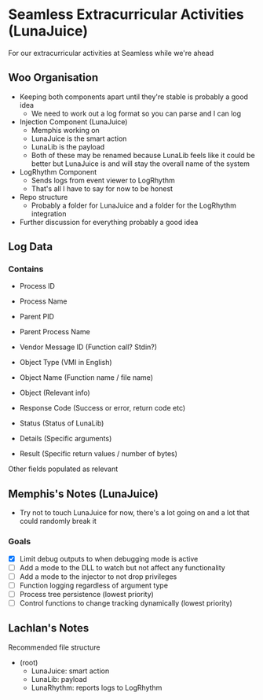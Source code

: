 # Seamless Extracurricular Activities (LunaJuice)

For our extracurricular activities at Seamless while we're ahead

## Woo Organisation

- Keeping both components apart until they're stable is probably a good idea
  - We need to work out a log format so you can parse and I can log
- Injection Component (LunaJuice)
  - Memphis working on
  - LunaJuice is the smart action
  - LunaLib is the payload
  - Both of these may be renamed because LunaLib feels like it could be better but LunaJuice is and will stay the overall name of the system
- LogRhythm Component
  - Sends logs from event viewer to LogRhythm
  - That's all I have to say for now to be honest
- Repo structure
  - Probably a folder for LunaJuice and a folder for the LogRhythm integration
- Further discussion for everything probably a good idea

## Log Data

### Contains

- Process ID

- Process Name

- Parent PID

- Parent Process Name

- Vendor Message ID (Function call? Stdin?)

- Object Type (VMI in English)

- Object Name (Function name / file name)

- Object (Relevant info)

- Response Code (Success or error, return code etc)

- Status (Status of LunaLib)

- Details (Specific arguments)

- Result (Specific return values / number of bytes)

Other fields populated as relevant

## Memphis's Notes (LunaJuice)

- Try not to touch LunaJuice for now, there's a lot going on and a lot that could randomly break it
### Goals
- [x] Limit debug outputs to when debugging mode is active
- [ ] Add a mode to the DLL to watch but not affect any functionality
- [ ] Add a mode to the injector to not drop privileges
- [ ] Function logging regardless of argument type
- [ ] Process tree persistence (lowest priority)
- [ ] Control functions to change tracking dynamically (lowest priority)

## Lachlan's Notes

Recommended file structure

- (root)
  - LunaJuice:    smart action
  - LunaLib:      payload
  - LunaRhythm:   reports logs to LogRhythm
